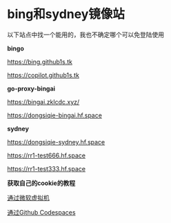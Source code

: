 # bing和sydney镜像站

以下站点中找一个能用的，我也不确定哪个可以免登陆使用

**bingo**

https://bing.github1s.tk

https://copilot.github1s.tk

**go-proxy-bingai**

https://bingai.zklcdc.xyz/

https://dongsiqie-bingai.hf.space

**sydney**

https://dongsiqie-sydney.hf.space

https://rr1-test666.hf.space

https://rr1-test333.hf.space

**获取自己的cookie的教程**

[通过微软虚拟机](wiki/bingcookie1.html)

[通过Github Codespaces](wiki/bingcookie2.html)

